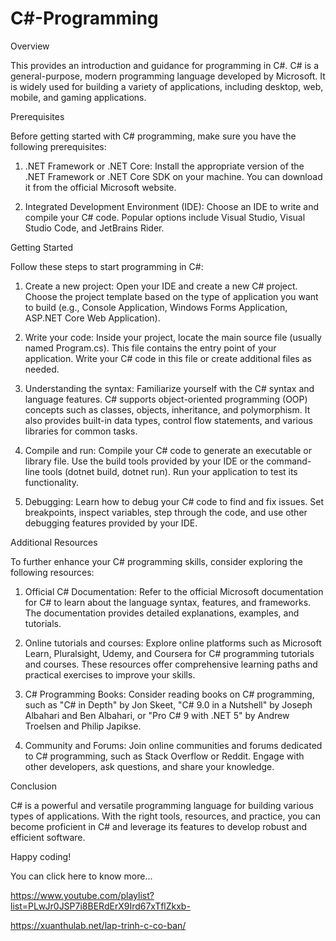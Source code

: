 # C#-Programming
Overview

This provides an introduction and guidance for programming in C#. C# is a general-purpose, modern programming language developed by Microsoft. It is widely used for building a variety of applications, including desktop, web, mobile, and gaming applications.

Prerequisites

Before getting started with C# programming, make sure you have the following prerequisites:

1. .NET Framework or .NET Core: Install the appropriate version of the .NET Framework or .NET Core SDK on your machine. You can download it from the official Microsoft website.

2. Integrated Development Environment (IDE): Choose an IDE to write and compile your C# code. Popular options include Visual Studio, Visual Studio Code, and JetBrains Rider.

Getting Started

Follow these steps to start programming in C#:

1. Create a new project: Open your IDE and create a new C# project. Choose the project template based on the type of application you want to build (e.g., Console Application, Windows Forms Application, ASP.NET Core Web Application).

2. Write your code: Inside your project, locate the main source file (usually named Program.cs). This file contains the entry point of your application. Write your C# code in this file or create additional files as needed.

3. Understanding the syntax: Familiarize yourself with the C# syntax and language features. C# supports object-oriented programming (OOP) concepts such as classes, objects, inheritance, and polymorphism. It also provides built-in data types, control flow statements, and various libraries for common tasks.

4. Compile and run: Compile your C# code to generate an executable or library file. Use the build tools provided by your IDE or the command-line tools (dotnet build, dotnet run). Run your application to test its functionality.

5. Debugging: Learn how to debug your C# code to find and fix issues. Set breakpoints, inspect variables, step through the code, and use other debugging features provided by your IDE.

Additional Resources

To further enhance your C# programming skills, consider exploring the following resources:

1. Official C# Documentation: Refer to the official Microsoft documentation for C# to learn about the language syntax, features, and frameworks. The documentation provides detailed explanations, examples, and tutorials.

2. Online tutorials and courses: Explore online platforms such as Microsoft Learn, Pluralsight, Udemy, and Coursera for C# programming tutorials and courses. These resources offer comprehensive learning paths and practical exercises to improve your skills.

3. C# Programming Books: Consider reading books on C# programming, such as "C# in Depth" by Jon Skeet, "C# 9.0 in a Nutshell" by Joseph Albahari and Ben Albahari, or "Pro C# 9 with .NET 5" by Andrew Troelsen and Philip Japikse.

4. Community and Forums: Join online communities and forums dedicated to C# programming, such as Stack Overflow or Reddit. Engage with other developers, ask questions, and share your knowledge.

Conclusion

C# is a powerful and versatile programming language for building various types of applications. With the right tools, resources, and practice, you can become proficient in C# and leverage its features to develop robust and efficient software. 

Happy coding!

You can click here to know more...

https://www.youtube.com/playlist?list=PLwJr0JSP7i8BERdErX9Ird67xTflZkxb-

https://xuanthulab.net/lap-trinh-c-co-ban/
